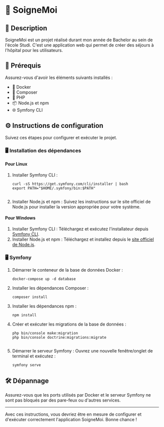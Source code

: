 <!DOCTYPE html>
<html lang="fr">
<head>
    <meta charset="UTF-8">
    <meta name="viewport" content="width=device-width, initial-scale=1.0">
    <title>README - SoigneMoi</title>
</head>
<body>

<h1>🌟 SoigneMoi</h1>

<h2>📝 Description</h2>
<p>
    SoigneMoi est un projet réalisé durant mon année de Bachelor au sein de l'école Studi. C'est une application web qui permet de créer des séjours à l'hôpital pour les utilisateurs.
</p>

<h2>🚀 Prérequis</h2>
<p>Assurez-vous d'avoir les éléments suivants installés :</p>
<ul>
    <li>🐳 Docker</li>
    <li>🧰 Composer</li>
    <li>🐘 PHP</li>
    <li>📦 Node.js et npm</li>
    <li>🌐 Symfony CLI</li>
</ul>

<h2>⚙️ Instructions de configuration</h2>
<p>Suivez ces étapes pour configurer et exécuter le projet.</p>

<h3>🖥️ Installation des dépendances</h3>

<h4>Pour Linux</h4>
<ol>
    <li>Installer Symfony CLI :
        <pre><code>curl -sS https://get.symfony.com/cli/installer | bash
export PATH="$HOME/.symfony/bin:$PATH"
        </code></pre>
    </li>
    <li>Installer Node.js et npm : Suivez les instructions sur le site officiel de Node.js pour installer la version appropriée pour votre système.</li>
</ol>

<h4>Pour Windows</h4>
<ol>
    <li>Installer Symfony CLI : Téléchargez et exécutez l'installateur depuis <a href="https://symfony.com/download">Symfony CLI</a>.</li>
    <li>Installer Node.js et npm : Téléchargez et installez depuis le <a href="https://nodejs.org">site officiel de Node.js</a>.</li>
</ol>

<h3>🖥️ Symfony</h3>
<ol>
    <li>Démarrer le conteneur de la base de données Docker :
        <pre><code>docker-compose up -d database</code></pre>
    </li>
    <li>Installer les dépendances Composer :
        <pre><code>composer install</code></pre>
    </li>
    <li>Installer les dépendances npm :
        <pre><code>npm install</code></pre>
    </li>
    <li>Créer et exécuter les migrations de la base de données :
        <pre><code>php bin/console make:migration
php bin/console doctrine:migrations:migrate
        </code></pre>
    </li>
    <li>Démarrer le serveur Symfony : Ouvrez une nouvelle fenêtre/onglet de terminal et exécutez :
        <pre><code>symfony serve</code></pre>
    </li>
</ol>

<h2>🛠️ Dépannage</h2>
<p>Assurez-vous que les ports utilisés par Docker et le serveur Symfony ne sont pas bloqués par des pare-feux ou d'autres services.</p>

<hr>

<p>Avec ces instructions, vous devriez être en mesure de configurer et d'exécuter correctement l'application SoigneMoi. Bonne chance !</p>

</body>
</html>
